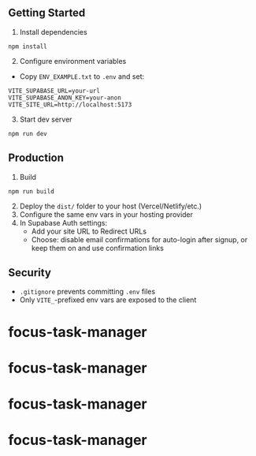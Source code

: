 ## Getting Started

1. Install dependencies

```
npm install
```

2. Configure environment variables

- Copy `ENV_EXAMPLE.txt` to `.env` and set:

```
VITE_SUPABASE_URL=your-url
VITE_SUPABASE_ANON_KEY=your-anon
VITE_SITE_URL=http://localhost:5173
```

3. Start dev server

```
npm run dev
```

## Production

1. Build

```
npm run build
```

2. Deploy the `dist/` folder to your host (Vercel/Netlify/etc.)
3. Configure the same env vars in your hosting provider
4. In Supabase Auth settings:
   - Add your site URL to Redirect URLs
   - Choose: disable email confirmations for auto-login after signup, or keep them on and use confirmation links

## Security

- `.gitignore` prevents committing `.env` files
- Only `VITE_`-prefixed env vars are exposed to the client
# focus-task-manager
# focus-task-manager
# focus-task-manager
# focus-task-manager
